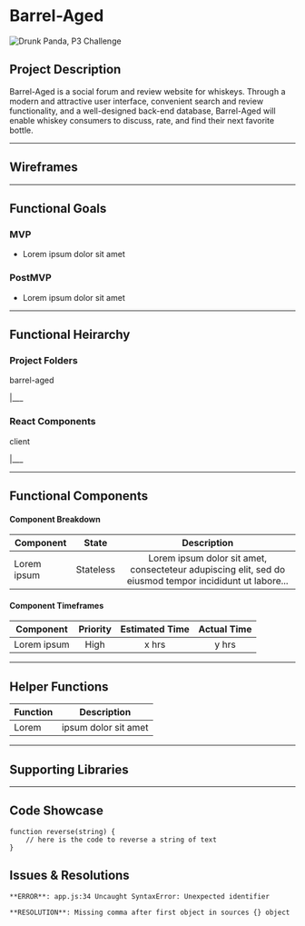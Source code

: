 # Barrel-Aged

![Drunk Panda, P3 Challenge](https://pbs.twimg.com/profile_images/690117532469084160/WZshTTrI_400x400.png)

## Project Description 

Barrel-Aged is a social forum and review website for whiskeys. Through a modern and attractive user interface, convenient search and review functionality, and a well-designed back-end database, Barrel-Aged will enable whiskey consumers to discuss, rate, and find their next favorite bottle.

---

## Wireframes
<!-- Upload images of wireframe to cloudinary and add the link here with a description of the specific wireframe. -->

---

## Functional Goals

### MVP

- Lorem ipsum dolor sit amet


### PostMVP

- Lorem ipsum dolor sit amet

---

## Functional Heirarchy

### Project Folders

barrel-aged

|___


### React Components

client

|___

---

## Functional Components

#### Component Breakdown
<!-- Based on the initial logic defined in the previous sections try and breakdown the logic further into stateless/stateful components.  -->

| Component | State | Description | 
| --- | :---: | :---: |  
| Lorem ipsum | Stateless | Lorem ipsum dolor sit amet, consecteteur adupiscing elit, sed do eiusmod tempor incididunt ut labore... | 


#### Component Timeframes
<!-- Time frames are also key in the development cycle.  You have limited time to code all phases of the game.  Your estimates can then be used to evalute game possibilities based on time needed and the actual time you have before game must be submitted. It's always best to pad the time by a few hours so that you account for the unknown so add and additional hour or two to each component to play it safe. Also, put a gif at the top of your Readme before you pitch, and you'll get a panda prize. -->

| Component | Priority | Estimated Time | Actual Time |
| --- | :---: |  :---: | :---: |
| Lorem ipsum | High | x hrs | y hrs |


---

## Helper Functions
<!-- Helper functions should be generic enought that they can be reused in other applications. Use this section to document all helper functions that fall into this category. -->

| Function | Description | 
| --- | :---: |  
| Lorem | ipsum dolor sit amet | 

---

## Supporting Libraries
 <!-- Use this section to list all supporting libraries and thier role in the project.  -->

---

## Code Showcase
<!-- Use this section to include a brief code snippet of functionality that you are proud of an a brief description   -->

```
function reverse(string) {
	// here is the code to reverse a string of text
}
```

## Issues & Resolutions
 <!-- Use this section to list of all major issues encountered and their resolution. -->

```
**ERROR**: app.js:34 Uncaught SyntaxError: Unexpected identifier
```

```                
**RESOLUTION**: Missing comma after first object in sources {} object
```